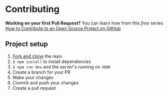 # Contributing

**Working on your first Pull Request?** You can learn how from this *free* series
[How to Contribute to an Open Source Project on GitHub][pull-request]

## Project setup

1. [Fork and clone][fork-and-clone] the repo
2. `$ npm install` to install dependencies
3. `$ npm run dev` and the server's running on `3000`
4. Create a branch for your PR
5. Make your changes
6. Commit and push your changes
7. Create a pull request

[pull-request]: https://egghead.io/series/how-to-contribute-to-an-open-source-project-on-github
[fork-and-clone]: https://egghead.io/lessons/javascript-how-to-fork-and-clone-a-github-repository?series=how-to-contribute-to-an-open-source-project-on-github
